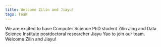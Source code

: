 ```yaml
---
title: Welcome Zilin and Jiayu!
tags: Team
---
```


We are excited to have Computer Science PhD student Zilin Jing and Data Science Institute postdoctoral researcher Jiayu Yao to join our team. Welcome Zilin and Jiayu!